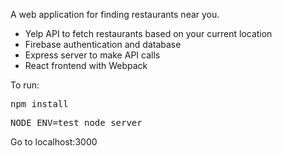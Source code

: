 A web application for finding restaurants near you. 

- Yelp API to fetch restaurants based on your current location
- Firebase authentication and database
- Express server to make API calls
- React frontend with Webpack

To run: 

<pre>npm install</pre>

<pre>NODE_ENV=test node server</pre>

Go to localhost:3000